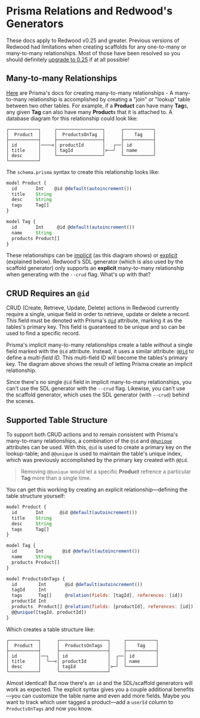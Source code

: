 # Prisma Relations and Redwood's Generators

These docs apply to Redwood v0.25 and greater. Previous versions of Redwood had limitations when creating scaffolds for any one-to-many or many-to-many relationships. Most of those have been resolved so you should definitely [upgrade to 0.25](https://community.redwoodjs.com/t/upgrading-to-redwoodjs-v0-25-and-prisma-v2-16-db-upgrades-and-project-code-mods/1811) if at all possible!

## Many-to-many Relationships

[Here](https://www.prisma.io/docs/concepts/components/prisma-schema/relations#many-to-many-relations)
are Prisma's docs for creating many-to-many relationships - A many-to-many
relationship is accomplished by creating a "join" or "lookup" table between two
other tables. For example, if a **Product** can have many **Tag**s, any given
**Tag** can also have many **Product**s that it is attached to. A database
diagram for this relationship could look like:

```
┌───────────┐     ┌─────────────────┐      ┌───────────┐
│  Product  │     │  ProductsOnTag  │      │    Tag    │
├───────────┤     ├─────────────────┤      ├───────────┤
│ id        │────<│ productId       │   ┌──│ id        │
│ title     │     │ tagId           │>──┘  │ name      │
│ desc      │     └─────────────────┘      └───────────┘
└───────────┘
```

The `schema.prisma` syntax to create this relationship looks like:

```javascript
model Product {
  id       Int    @id @default(autoincrement())
  title    String
  desc     String
  tags     Tag[]
}

model Tag {
  id       Int     @id @default(autoincrement())
  name     String
  products Product[]
}
```

These relationships can be [implicit](https://www.prisma.io/docs/concepts/components/prisma-schema/relations#implicit-many-to-many-relations) (as this diagram shows) or [explicit](https://www.prisma.io/docs/concepts/components/prisma-schema/relations#explicit-many-to-many-relations) (explained below). Redwood's SDL generator (which is also used by the scaffold generator) only supports an **explicit** many-to-many relationship when generating with the `--crud` flag. What's up with that?

## CRUD Requires an `@id`

CRUD (Create, Retrieve, Update, Delete) actions in Redwood currently require a single, unique field in order to retrieve, update or delete a record. This field must be denoted with Prisma's [`@id`](https://www.prisma.io/docs/reference/api-reference/prisma-schema-reference#id) attribute, marking it as the tables's primary key. This field is guaranteed to be unique and so can be used to find a specific record.

Prisma's implicit many-to-many relationships create a table _without_ a single field marked with the `@id` attribute. Instead, it uses a similar attribute: [`@@id`](https://www.prisma.io/docs/reference/api-reference/prisma-schema-reference#id-1) to define a *multi-field ID*. This multi-field ID will become the tables's primary key. The diagram above shows the result of letting Prisma create an implicit relationship.

Since there's no single `@id` field in implicit many-to-many relationships, you can't use the SDL generator with the `--crud` flag. Likewise, you can't use the scaffold generator, which uses the SDL generator (with `--crud`) behind the scenes.

## Supported Table Structure

To support both CRUD actions and to remain consistent with Prisma's many-to-many relationships, a combination of the `@id` and [`@@unique`](https://www.prisma.io/docs/reference/api-reference/prisma-schema-reference#unique-1) attributes can be used. With this, `@id` is used to create a primary key on the lookup-table; and `@@unique` is used to maintain the table's unique index, which was previously accomplished by the primary key created with `@@id`.

> Removing `@@unique` would let a specific **Product** refrence a particular **Tag** more than a single time.

You can get this working by creating an explicit relationship—defining the table structure yourself:

```javascript
model Product {
  id       Int      @id @default(autoincrement())
  title    String
  desc     String
  tags     Tag[]
}

model Tag {
  id       Int       @id @default(autoincrement())
  name     String
  products Product[]
}

model ProductsOnTags {
  id        Int       @id @default(autoincrement())
  tagId     Int
  tags      Tag[]     @relation(fields: [tagId], references: [id])
  productId Int
  products  Product[] @relation(fields: [productId], references: [id])
  @@unique([tagId, productId])
}
```

Which creates a table structure like:

```
┌───────────┐      ┌──────────────────┐     ┌───────────┐
│  Product  │      │  ProductsOnTags  │     │    Tag    │
├───────────┤      ├──────────────────┤     ├───────────┤
│ id        │──┐   │ id               │  ┌──│ id        │
│ title     │  └──<│ productId        │  │  │ name      │
│ desc      │      │ tagId            │>─┘  └───────────┘
└───────────┘      └──────────────────┘

```

Almost identical! But now there's an `id` and the SDL/scaffold generators will work as expected. The explicit syntax gives you a couple additional benefits—you can customize the table name and even add more fields. Maybe you want to track which user tagged a product—add a `userId` column to `ProductsOnTags` and now you know.
